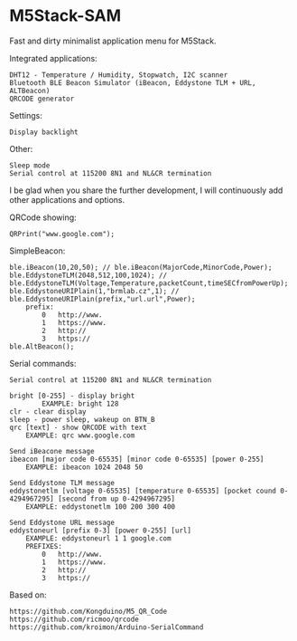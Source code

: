 # M5Stack-SAM

Fast and dirty minimalist application menu for M5Stack.


Integrated applications:

	DHT12 - Temperature / Humidity, Stopwatch, I2C scanner
	Bluetooth BLE Beacon Simulator (iBeacon, Eddystone TLM + URL, ALTBeacon)
	QRCODE generator


Settings:
  
	Display backlight


Other:
  
	Sleep mode
	Serial control at 115200 8N1 and NL&CR termination


I be glad when you share the further development, I will continuously add other applications and options.

QRCode showing:

	QRPrint("www.google.com");

SimpleBeacon:

	ble.iBeacon(10,20,50); // ble.iBeacon(MajorCode,MinorCode,Power);
	ble.EddystoneTLM(2048,512,100,1024); // ble.EddystoneTLM(Voltage,Temperature,packetCount,timeSECfromPowerUp);
	ble.EddystoneURIPlain(1,"brmlab.cz",1); // ble.EddystoneURIPlain(prefix,"url.url",Power);
		prefix:
			0	http://www.
			1	https://www.
			2	http://
			3	https://
	ble.AltBeacon();

Serial commands:

	Serial control at 115200 8N1 and NL&CR termination

	bright [0-255] - display bright
        	EXAMPLE: bright 128
	clr - clear display
	sleep - power sleep, wakeup on BTN_B
	qrc [text] - show QRCODE with text
		EXAMPLE: qrc www.google.com
	
	Send iBeacone message
	ibeacon [major code 0-65535] [minor code 0-65535] [power 0-255]
		EXAMPLE: ibeacon 1024 2048 50
	
	Send Eddystone TLM message
	eddystonetlm [voltage 0-65535] [temperature 0-65535] [pocket cound 0-4294967295] [second from up 0-4294967295]
		EXAMPLE: eddystonetlm 100 200 300 400

	Send Eddystone URL message
	eddystoneurl [prefix 0-3] [power 0-255] [url]
		EXAMPLE: eddystoneurl 1 1 google.com
		PREFIXES:
			0	http://www.
			1	https://www.
			2	http://
			3	https://		
		

Based on:

	https://github.com/Kongduino/M5_QR_Code
	https://github.com/ricmoo/qrcode
	https://github.com/kroimon/Arduino-SerialCommand
	
	
